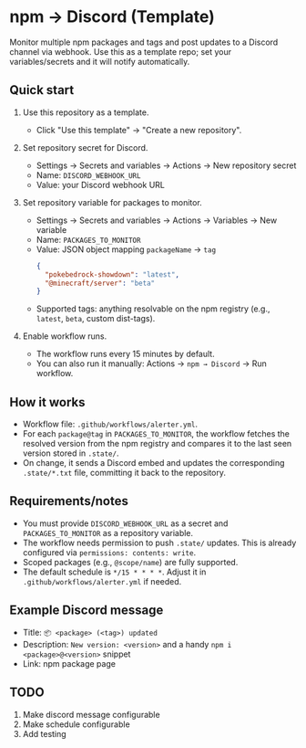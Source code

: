 # npm → Discord (Template)

Monitor multiple npm packages and tags and post updates to a Discord channel via webhook. Use this as a template repo; set your variables/secrets and it will notify automatically.

## Quick start

1. Use this repository as a template.
   - Click "Use this template" → "Create a new repository".

2. Set repository secret for Discord.
   - Settings → Secrets and variables → Actions → New repository secret
   - Name: `DISCORD_WEBHOOK_URL`
   - Value: your Discord webhook URL

3. Set repository variable for packages to monitor.
   - Settings → Secrets and variables → Actions → Variables → New variable
   - Name: `PACKAGES_TO_MONITOR`
   - Value: JSON object mapping `packageName` → `tag`
     ```json
     {
       "pokebedrock-showdown": "latest",
       "@minecraft/server": "beta"
     }
     ```
   - Supported tags: anything resolvable on the npm registry (e.g., `latest`, `beta`, custom dist-tags).

4. Enable workflow runs.
   - The workflow runs every 15 minutes by default.
   - You can also run it manually: Actions → `npm → Discord` → Run workflow.

## How it works

- Workflow file: `.github/workflows/alerter.yml`.
- For each `package@tag` in `PACKAGES_TO_MONITOR`, the workflow fetches the resolved version from the npm registry and compares it to the last seen version stored in `.state/`.
- On change, it sends a Discord embed and updates the corresponding `.state/*.txt` file, committing it back to the repository.

## Requirements/notes

- You must provide `DISCORD_WEBHOOK_URL` as a secret and `PACKAGES_TO_MONITOR` as a repository variable.
- The workflow needs permission to push `.state/` updates. This is already configured via `permissions: contents: write`.
- Scoped packages (e.g., `@scope/name`) are fully supported.
- The default schedule is `*/15 * * * *`. Adjust it in `.github/workflows/alerter.yml` if needed.

## Example Discord message

- Title: `📦 <package> (<tag>) updated`
- Description: `New version: <version>` and a handy `npm i <package>@<version>` snippet
- Link: npm package page

## TODO
1. Make discord message configurable
2. Make schedule configurable
3. Add testing
